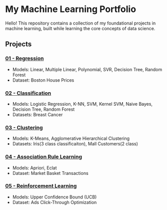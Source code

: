 # My Machine Learning Portfolio

Hello! This repository contains a collection of my foundational projects in machine learning, built while learning the core concepts of data science.

## Projects

### [01 - Regression](01-Regression/)
* Models: Linear, Multiple Linear, Polynomial, SVR, Decision Tree, Random Forest
* Dataset: Boston House Prices

### [02 - Classification](02-Classification/)
* Models: Logistic Regression, K-NN, SVM, Kernel SVM, Naive Bayes, Decision Tree, Random Forest
* Datasets: Breast Cancer

### [03 - Clustering](03-Clustering/)
* Models: K-Means, Agglomerative Hierarchical Clustering
* Datasets: Iris(3 class classificaiton), Mall Customers(2 class)

### [04 - Association Rule Learning](04-Association-Rule-Learning/)
* Models: Apriori, Eclat
* Dataset: Market Basket Transactions

### [05 - Reinforcement Learning](05-Reinforcement-Learning/)
* Models: Upper Confidence Bound (UCB)
* Dataset: Ads Click-Through Optimization
